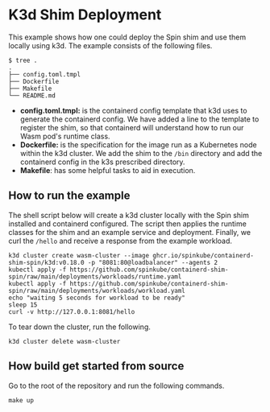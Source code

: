 # K3d Shim Deployment
This example shows how one could deploy the Spin shim and use them locally using k3d. The example consists of the following files.

```
$ tree .
.
├── config.toml.tmpl
├── Dockerfile
├── Makefile
└── README.md
```

- **config.toml.tmpl:** is the containerd config template that k3d uses to generate the containerd config. We have added a line to the template to register the shim, so that containerd will understand how to run our Wasm pod's runtime class.
- **Dockerfile:** is the specification for the image run as a Kubernetes node within the k3d cluster. We add the shim to the `/bin` directory and add the containerd config in the k3s prescribed directory.
- **Makefile**: has some helpful tasks to aid in execution.

## How to run the example
The shell script below will create a k3d cluster locally with the Spin shim installed and containerd configured. The script then applies the runtime classes for the shim and an example service and deployment. Finally, we curl the `/hello` and receive a response from the example workload.
```shell
k3d cluster create wasm-cluster --image ghcr.io/spinkube/containerd-shim-spin/k3d:v0.18.0 -p "8081:80@loadbalancer" --agents 2
kubectl apply -f https://github.com/spinkube/containerd-shim-spin/raw/main/deployments/workloads/runtime.yaml
kubectl apply -f https://github.com/spinkube/containerd-shim-spin/raw/main/deployments/workloads/workload.yaml
echo "waiting 5 seconds for workload to be ready"
sleep 15
curl -v http://127.0.0.1:8081/hello
```

To tear down the cluster, run the following.
```shell
k3d cluster delete wasm-cluster
```

## How build get started from source
Go to the root of the repository and run the following commands.
```shell
make up
```
